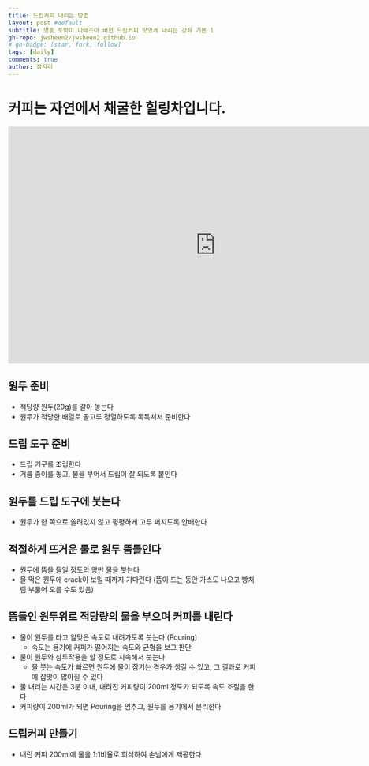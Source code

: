 ```yaml
---
title: 드립커피 내리는 방법
layout: post #default
subtitle: 명동 토박이 나떼조아 버전 드립커피 맛있게 내리는 강좌 기본 1
gh-repo: jwsheen2/jwsheen2.github.io
# gh-badge: [star, fork, follow]
tags: [daily]
comments: true
author: 잠자리
---
```


# 커피는 자연에서 채굴한 힐링차입니다.
<iframe width="840" height="480" src="https://www.youtube.com/embed/dDt7Ttz9wIo" title="드립커피 내리는 방법" frameborder="0" allow="accelerometer; autoplay; clipboard-write; encrypted-media; gyroscope; picture-in-picture; web-share" allowfullscreen></iframe>

## 원두 준비
* 적당량 원두(20g)를 갈아 놓는다
* 원두가 적당한 배열로 골고루 정열하도록 톡톡쳐서 준비한다

## 드립 도구 준비
* 드립 기구를 조립한다
* 거름 종이를 놓고, 물을 부어서 드립이 잘 되도록 붙인다

## 원두를 드립 도구에 붓는다
* 원두가 한 쪽으로 쏠려있지 않고 평평하게 고루 퍼지도록 안배한다

## 적절하게 뜨거운 물로 원두 뜸들인다
* 원두에 뜸을 들일 정도의 양만 물을 붓는다
* 물 먹은 원두에 crack이 보일 때까지 기다린다 (뜸이 드는 동안 가스도 나오고 빵처럼 부풀어 오를 수도 있음)

## 뜸들인 원두위로 적당량의 물을 부으며 커피를 내린다 
* 물이 원두를 타고 알맞은 속도로 내려가도록 붓는다 (Pouring)
    * 속도는 용기에 커피가 떨어지는 속도와 균형을 보고 판단
* 물이 원두와 삼투작용을 할 정도로 지속해서 붓는다
    * 물 붓는 속도가 빠르면 원두에 물이 잠기는 경우가 생길 수 있고, 그 결과로 커피에 잡맛이 많아질 수 있다
* 물 내리는 시간은 3분 이내, 내려진 커피량이 200ml 정도가 되도록 속도 조절을 한다
* 커피량이 200ml가 되면 Pouring을 멈추고, 원두를 용기에서 분리한다

## 드립커피 만들기
* 내린 커피 200ml에 물을 1:1비율로 희석하여 손님에게 제공한다
